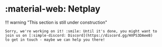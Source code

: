 # :material-web: Netplay

!!! warning "This section is still under construction"

	Sorry, we're working on it! :smile: Until it's done, you might want to join us on [:simple-discord: Discord](https://discord.gg/HXPS3DAeeB) to get in touch - maybe we can help you there!